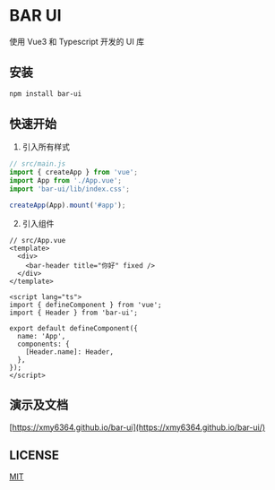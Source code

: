 # BAR UI

使用 Vue3 和 Typescript 开发的 UI 库

## 安装

```bash
npm install bar-ui
```

## 快速开始

1. 引入所有样式

```js
// src/main.js
import { createApp } from 'vue';
import App from './App.vue';
import 'bar-ui/lib/index.css';

createApp(App).mount('#app');
```

2. 引入组件

```vue
// src/App.vue
<template>
  <div>
    <bar-header title="你好" fixed />
  </div>
</template>

<script lang="ts">
import { defineComponent } from 'vue';
import { Header } from 'bar-ui';

export default defineComponent({
  name: 'App',
  components: {
    [Header.name]: Header,
  },
});
</script>
```

## 演示及文档

[https://xmy6364.github.io/bar-ui](https://xmy6364.github.io/bar-ui/)

## LICENSE

[MIT](https://github.com/Tuzilow/bar-ui/blob/main/LICENSE)
